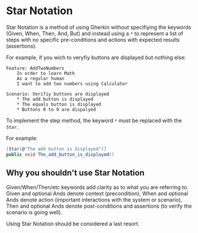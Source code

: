 # Star Notation
Star Notation is a method of using Gherkin without specifiying the keywords (Given, When, Then, And, But) and instead using a ```*``` to represent a list of steps with no specific pre-conditions and actions with expected results (assertions).  

For example, if you wich to veryfiy buttons are displayed but nothing else:
```Gherkin
Feature: AddTwoNumbers
	In order to learn Math
	As a regular human
	I want to add two numbers using Calculator

Scenario: Verifiy buttons are displayed
	* The add button is displayed
	* The equals button is displayed
	* Buttons 0 to 9 are dispalyed
```

To implement the step method, the keyword ```*``` must be replaced with the ```Star```.

For example:
```C#
[Star(@"The add button is displayed")]
public void The_add_button_is_displayed()
```

## Why you shouldn't use Star Notation
Given/When/Then/etc keywords add clarity as to what you are referring to. Given and optional Ands denote context (precondition), When and optional Ands denote action (important interactions with the system or scenario), Then and optional Ands denote post-conditions and assertions (to verify the scenario is going well). 

Using Star Notation should be considered a last resort.